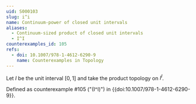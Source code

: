 ```yaml
---
uid: S000103
slug: i^i
name: Continuum-power of closed unit intervals
aliases:
  - Continuum-sized product of closed unit intervals
  - I^I
counterexamples_id: 105
refs:
  - doi: 10.1007/978-1-4612-6290-9
    name: Counterexamples in Topology
---
```

Let $I$ be the unit interval $[0,1]$ and take the product topology on $I^I$.

Defined as counterexample #105 ("\(I^I\)")
in {{doi:10.1007/978-1-4612-6290-9}}.
